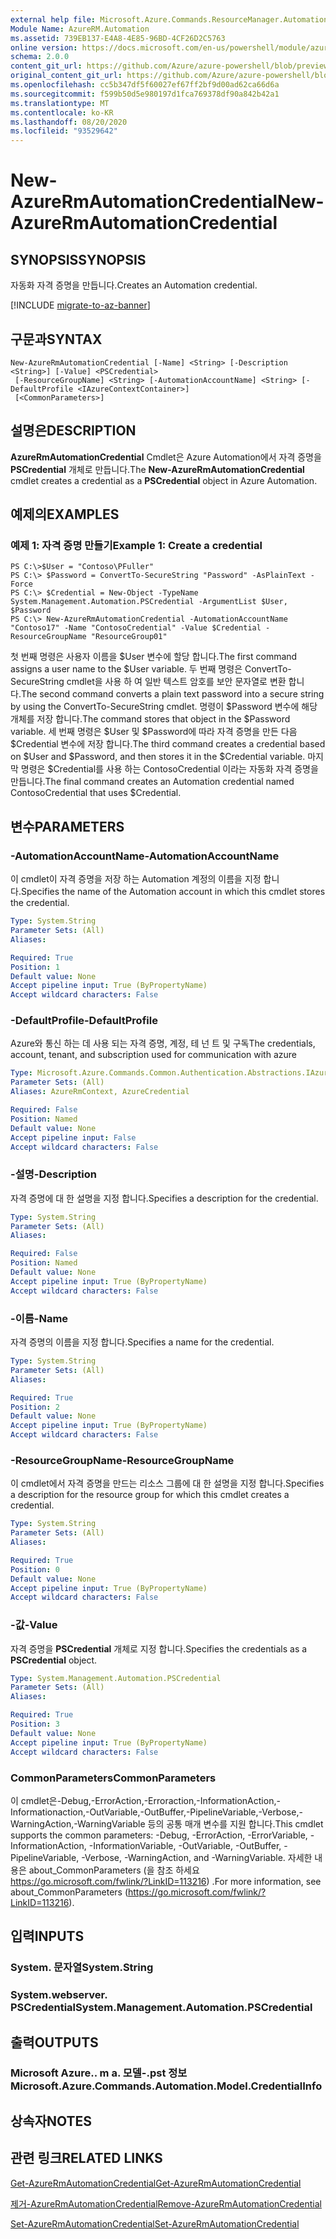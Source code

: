 ```yaml
---
external help file: Microsoft.Azure.Commands.ResourceManager.Automation.dll-Help.xml
Module Name: AzureRM.Automation
ms.assetid: 739EB137-E4A8-4E85-96BD-4CF26D2C5763
online version: https://docs.microsoft.com/en-us/powershell/module/azurerm.automation/new-azurermautomationcredential
schema: 2.0.0
content_git_url: https://github.com/Azure/azure-powershell/blob/preview/src/ResourceManager/Automation/Commands.Automation/help/New-AzureRMAutomationCredential.md
original_content_git_url: https://github.com/Azure/azure-powershell/blob/preview/src/ResourceManager/Automation/Commands.Automation/help/New-AzureRMAutomationCredential.md
ms.openlocfilehash: cc5b347df5f60027ef67ff2bf9d00ad62ca66d6a
ms.sourcegitcommit: f599b50d5e980197d1fca769378df90a842b42a1
ms.translationtype: MT
ms.contentlocale: ko-KR
ms.lasthandoff: 08/20/2020
ms.locfileid: "93529642"
---
```

# <span data-ttu-id="2ecf8-101">New-AzureRmAutomationCredential</span><span class="sxs-lookup"><span data-stu-id="2ecf8-101">New-AzureRmAutomationCredential</span></span>

## <span data-ttu-id="2ecf8-102">SYNOPSIS</span><span class="sxs-lookup"><span data-stu-id="2ecf8-102">SYNOPSIS</span></span>
<span data-ttu-id="2ecf8-103">자동화 자격 증명을 만듭니다.</span><span class="sxs-lookup"><span data-stu-id="2ecf8-103">Creates an Automation credential.</span></span>

[!INCLUDE [migrate-to-az-banner](../../includes/migrate-to-az-banner.md)]

## <span data-ttu-id="2ecf8-104">구문과</span><span class="sxs-lookup"><span data-stu-id="2ecf8-104">SYNTAX</span></span>

```
New-AzureRmAutomationCredential [-Name] <String> [-Description <String>] [-Value] <PSCredential>
 [-ResourceGroupName] <String> [-AutomationAccountName] <String> [-DefaultProfile <IAzureContextContainer>]
 [<CommonParameters>]
```

## <span data-ttu-id="2ecf8-105">설명은</span><span class="sxs-lookup"><span data-stu-id="2ecf8-105">DESCRIPTION</span></span>
<span data-ttu-id="2ecf8-106">**AzureRmAutomationCredential** Cmdlet은 Azure Automation에서 자격 증명을 **PSCredential** 개체로 만듭니다.</span><span class="sxs-lookup"><span data-stu-id="2ecf8-106">The **New-AzureRmAutomationCredential** cmdlet creates a credential as a **PSCredential** object in Azure Automation.</span></span>

## <span data-ttu-id="2ecf8-107">예제의</span><span class="sxs-lookup"><span data-stu-id="2ecf8-107">EXAMPLES</span></span>

### <span data-ttu-id="2ecf8-108">예제 1: 자격 증명 만들기</span><span class="sxs-lookup"><span data-stu-id="2ecf8-108">Example 1: Create a credential</span></span>
```
PS C:\>$User = "Contoso\PFuller"
PS C:\> $Password = ConvertTo-SecureString "Password" -AsPlainText -Force
PS C:\> $Credential = New-Object -TypeName System.Management.Automation.PSCredential -ArgumentList $User, $Password
PS C:\> New-AzureRmAutomationCredential -AutomationAccountName "Contoso17" -Name "ContosoCredential" -Value $Credential -ResourceGroupName "ResourceGroup01"
```

<span data-ttu-id="2ecf8-109">첫 번째 명령은 사용자 이름을 $User 변수에 할당 합니다.</span><span class="sxs-lookup"><span data-stu-id="2ecf8-109">The first command assigns a user name to the $User variable.</span></span>
<span data-ttu-id="2ecf8-110">두 번째 명령은 ConvertTo-SecureString cmdlet을 사용 하 여 일반 텍스트 암호를 보안 문자열로 변환 합니다.</span><span class="sxs-lookup"><span data-stu-id="2ecf8-110">The second command converts a plain text password into a secure string by using the ConvertTo-SecureString cmdlet.</span></span>
<span data-ttu-id="2ecf8-111">명령이 $Password 변수에 해당 개체를 저장 합니다.</span><span class="sxs-lookup"><span data-stu-id="2ecf8-111">The command stores that object in the $Password variable.</span></span>
<span data-ttu-id="2ecf8-112">세 번째 명령은 $User 및 $Password에 따라 자격 증명을 만든 다음 $Credential 변수에 저장 합니다.</span><span class="sxs-lookup"><span data-stu-id="2ecf8-112">The third command creates a credential based on $User and $Password, and then stores it in the $Credential variable.</span></span>
<span data-ttu-id="2ecf8-113">마지막 명령은 $Credential를 사용 하는 ContosoCredential 이라는 자동화 자격 증명을 만듭니다.</span><span class="sxs-lookup"><span data-stu-id="2ecf8-113">The final command creates an Automation credential named ContosoCredential that uses $Credential.</span></span>

## <span data-ttu-id="2ecf8-114">변수</span><span class="sxs-lookup"><span data-stu-id="2ecf8-114">PARAMETERS</span></span>

### <span data-ttu-id="2ecf8-115">-AutomationAccountName</span><span class="sxs-lookup"><span data-stu-id="2ecf8-115">-AutomationAccountName</span></span>
<span data-ttu-id="2ecf8-116">이 cmdlet이 자격 증명을 저장 하는 Automation 계정의 이름을 지정 합니다.</span><span class="sxs-lookup"><span data-stu-id="2ecf8-116">Specifies the name of the Automation account in which this cmdlet stores the credential.</span></span>

```yaml
Type: System.String
Parameter Sets: (All)
Aliases:

Required: True
Position: 1
Default value: None
Accept pipeline input: True (ByPropertyName)
Accept wildcard characters: False
```

### <span data-ttu-id="2ecf8-117">-DefaultProfile</span><span class="sxs-lookup"><span data-stu-id="2ecf8-117">-DefaultProfile</span></span>
<span data-ttu-id="2ecf8-118">Azure와 통신 하는 데 사용 되는 자격 증명, 계정, 테 넌 트 및 구독</span><span class="sxs-lookup"><span data-stu-id="2ecf8-118">The credentials, account, tenant, and subscription used for communication with azure</span></span>

```yaml
Type: Microsoft.Azure.Commands.Common.Authentication.Abstractions.IAzureContextContainer
Parameter Sets: (All)
Aliases: AzureRmContext, AzureCredential

Required: False
Position: Named
Default value: None
Accept pipeline input: False
Accept wildcard characters: False
```

### <span data-ttu-id="2ecf8-119">-설명</span><span class="sxs-lookup"><span data-stu-id="2ecf8-119">-Description</span></span>
<span data-ttu-id="2ecf8-120">자격 증명에 대 한 설명을 지정 합니다.</span><span class="sxs-lookup"><span data-stu-id="2ecf8-120">Specifies a description for the credential.</span></span>

```yaml
Type: System.String
Parameter Sets: (All)
Aliases:

Required: False
Position: Named
Default value: None
Accept pipeline input: True (ByPropertyName)
Accept wildcard characters: False
```

### <span data-ttu-id="2ecf8-121">-이름</span><span class="sxs-lookup"><span data-stu-id="2ecf8-121">-Name</span></span>
<span data-ttu-id="2ecf8-122">자격 증명의 이름을 지정 합니다.</span><span class="sxs-lookup"><span data-stu-id="2ecf8-122">Specifies a name for the credential.</span></span>

```yaml
Type: System.String
Parameter Sets: (All)
Aliases:

Required: True
Position: 2
Default value: None
Accept pipeline input: True (ByPropertyName)
Accept wildcard characters: False
```

### <span data-ttu-id="2ecf8-123">-ResourceGroupName</span><span class="sxs-lookup"><span data-stu-id="2ecf8-123">-ResourceGroupName</span></span>
<span data-ttu-id="2ecf8-124">이 cmdlet에서 자격 증명을 만드는 리소스 그룹에 대 한 설명을 지정 합니다.</span><span class="sxs-lookup"><span data-stu-id="2ecf8-124">Specifies a description for the resource group for which this cmdlet creates a credential.</span></span>

```yaml
Type: System.String
Parameter Sets: (All)
Aliases:

Required: True
Position: 0
Default value: None
Accept pipeline input: True (ByPropertyName)
Accept wildcard characters: False
```

### <span data-ttu-id="2ecf8-125">-값</span><span class="sxs-lookup"><span data-stu-id="2ecf8-125">-Value</span></span>
<span data-ttu-id="2ecf8-126">자격 증명을 **PSCredential** 개체로 지정 합니다.</span><span class="sxs-lookup"><span data-stu-id="2ecf8-126">Specifies the credentials as a **PSCredential** object.</span></span>

```yaml
Type: System.Management.Automation.PSCredential
Parameter Sets: (All)
Aliases:

Required: True
Position: 3
Default value: None
Accept pipeline input: True (ByPropertyName)
Accept wildcard characters: False
```

### <span data-ttu-id="2ecf8-127">CommonParameters</span><span class="sxs-lookup"><span data-stu-id="2ecf8-127">CommonParameters</span></span>
<span data-ttu-id="2ecf8-128">이 cmdlet은-Debug,-ErrorAction,-Erroraction,-InformationAction,-Informationaction,-OutVariable,-OutBuffer,-PipelineVariable,-Verbose,-WarningAction,-WarningVariable 등의 공통 매개 변수를 지원 합니다.</span><span class="sxs-lookup"><span data-stu-id="2ecf8-128">This cmdlet supports the common parameters: -Debug, -ErrorAction, -ErrorVariable, -InformationAction, -InformationVariable, -OutVariable, -OutBuffer, -PipelineVariable, -Verbose, -WarningAction, and -WarningVariable.</span></span> <span data-ttu-id="2ecf8-129">자세한 내용은 about_CommonParameters (을 참조 하세요 https://go.microsoft.com/fwlink/?LinkID=113216) .</span><span class="sxs-lookup"><span data-stu-id="2ecf8-129">For more information, see about_CommonParameters (https://go.microsoft.com/fwlink/?LinkID=113216).</span></span>

## <span data-ttu-id="2ecf8-130">입력</span><span class="sxs-lookup"><span data-stu-id="2ecf8-130">INPUTS</span></span>

### <span data-ttu-id="2ecf8-131">System. 문자열</span><span class="sxs-lookup"><span data-stu-id="2ecf8-131">System.String</span></span>

### <span data-ttu-id="2ecf8-132">System.webserver. PSCredential</span><span class="sxs-lookup"><span data-stu-id="2ecf8-132">System.Management.Automation.PSCredential</span></span>

## <span data-ttu-id="2ecf8-133">출력</span><span class="sxs-lookup"><span data-stu-id="2ecf8-133">OUTPUTS</span></span>

### <span data-ttu-id="2ecf8-134">Microsoft Azure.. m a. 모델-.pst 정보</span><span class="sxs-lookup"><span data-stu-id="2ecf8-134">Microsoft.Azure.Commands.Automation.Model.CredentialInfo</span></span>

## <span data-ttu-id="2ecf8-135">상속자</span><span class="sxs-lookup"><span data-stu-id="2ecf8-135">NOTES</span></span>

## <span data-ttu-id="2ecf8-136">관련 링크</span><span class="sxs-lookup"><span data-stu-id="2ecf8-136">RELATED LINKS</span></span>

[<span data-ttu-id="2ecf8-137">Get-AzureRmAutomationCredential</span><span class="sxs-lookup"><span data-stu-id="2ecf8-137">Get-AzureRmAutomationCredential</span></span>](./Get-AzureRMAutomationCredential.md)

[<span data-ttu-id="2ecf8-138">제거-AzureRmAutomationCredential</span><span class="sxs-lookup"><span data-stu-id="2ecf8-138">Remove-AzureRmAutomationCredential</span></span>](./Remove-AzureRMAutomationCredential.md)

[<span data-ttu-id="2ecf8-139">Set-AzureRmAutomationCredential</span><span class="sxs-lookup"><span data-stu-id="2ecf8-139">Set-AzureRmAutomationCredential</span></span>](./Set-AzureRMAutomationCredential.md)


